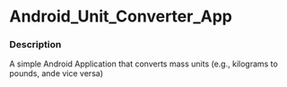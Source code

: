 # Android_Unit_Converter_App

<h3>Description</h3>
<p> A simple Android Application that converts mass units (e.g., kilograms to pounds, ande vice versa)</p>

